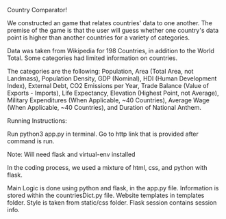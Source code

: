 Country Comparator!

We constructed an game that relates countries' data to one another. The premise of the game is that the user will guess whether one country's data point is higher than another countries for a variety of categories. 

Data was taken from Wikipedia for 198 Countries, in addition to the World Total. Some categories had limited information on countries.

The categories are the following: Population, Area (Total Area, not Landmass), Population Density, GDP (Nominal), HDI (Human Development Index), External Debt, CO2 Emissions per Year, Trade Balance (Value of Exports - Imports), Life Expectancy, Elevation (Highest Point, not Average), Military Expenditures (When Applicable, ~40 Countries), Average Wage (When Applicable, ~40 Countries), and Duration of National Anthem.


Running Instructions:

Run python3 app.py in terminal. Go to http link that is provided after command is run.

Note: Will need flask and virtual-env installed


In the coding process, we used a mixture of html, css, and python with flask. 

Main Logic is done using python and flask, in the app.py file.
Information is stored within the countriesDict.py file.
Website templates in templates folder.
Style is taken from static/css folder.
Flask session contains session info.

